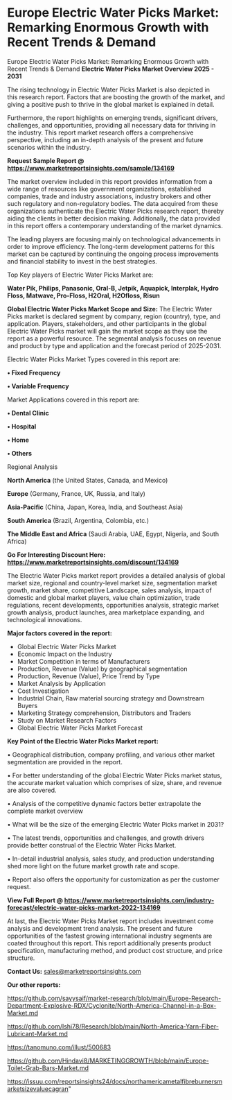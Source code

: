 # Europe Electric Water Picks Market: Remarking Enormous Growth with Recent Trends & Demand
Europe Electric Water Picks Market: Remarking Enormous Growth with Recent Trends & Demand
<Strong> Electric Water Picks Market Overview 2025 - 2031</strong>

The rising technology in Electric Water Picks Market is also depicted in this research report. Factors that are boosting the growth of the market, and giving a positive push to thrive in the global market is explained in detail.

Furthermore, the report highlights on emerging trends, significant drivers, challenges, and opportunities, providing all necessary data for thriving in the industry. This report market research offers a comprehensive perspective, including an in-depth analysis of the present and future scenarios within the industry.

<strong>Request Sample Report @ <a href=https://www.marketreportsinsights.com/sample/134169>https://www.marketreportsinsights.com/sample/134169</a></strong>

The market overview included in this report provides information from a wide range of resources like government organizations, established companies, trade and industry associations, industry brokers and other such regulatory and non-regulatory bodies. The data acquired from these organizations authenticate the Electric Water Picks research report, thereby aiding the clients in better decision making. Additionally, the data provided in this report offers a contemporary understanding of the market dynamics.

The leading players are focusing mainly on technological advancements in order to improve efficiency. The long-term development patterns for this market can be captured by continuing the ongoing process improvements and financial stability to invest in the best strategies.

Top Key players of Electric Water Picks Market are:

<strong>Water Pik, Philips, Panasonic, Oral-B, Jetpik, Aquapick, Interplak, Hydro Floss, Matwave, Pro-Floss, H2Oral, H2Ofloss, Risun</strong>

<strong><b>Global Electric Water Picks Market Scope and Size:</b></strong>
The Electric Water Picks market is declared segment by company, region (country), type, and application. Players, stakeholders, and other participants in the global Electric Water Picks market will gain the market scope as they use the report as a powerful resource. The segmental analysis focuses on revenue and product by type and application and the forecast period of 2025-2031.

Electric Water Picks Market Types covered in this report are:

<strong>• Fixed Frequency

• Variable Frequency</strong>

Market Applications covered in this report are:

<strong>• Dental Clinic

• Hospital

• Home

• Others</strong> 

Regional Analysis

<strong>North America</strong> (the United States, Canada, and Mexico)

<strong>Europe</strong> (Germany, France, UK, Russia, and Italy)

<strong>Asia-Pacific</strong> (China, Japan, Korea, India, and Southeast Asia)

<strong>South America</strong> (Brazil, Argentina, Colombia, etc.)

<strong>The Middle East and Africa</strong> (Saudi Arabia, UAE, Egypt, Nigeria, and South Africa)

<strong>Go For Interesting Discount Here: <a href=https://www.marketreportsinsights.com/discount/134169>https://www.marketreportsinsights.com/discount/134169</a></strong>

The Electric Water Picks market report provides a detailed analysis of global market size, regional and country-level market size, segmentation market growth, market share, competitive Landscape, sales analysis, impact of domestic and global market players, value chain optimization, trade regulations, recent developments, opportunities analysis, strategic market growth analysis, product launches, area marketplace expanding, and technological innovations.

<strong><b>Major factors covered in the report:</b></strong>
<ul>
  <li>Global Electric Water Picks Market </li>
  <li>Economic Impact on the Industry</li>
  <li>Market Competition in terms of Manufacturers</li>
  <li>Production, Revenue (Value) by geographical segmentation</li>
  <li>Production, Revenue (Value), Price Trend by Type</li>
  <li>Market Analysis by Application</li>
  <li>Cost Investigation</li>
  <li>Industrial Chain, Raw material sourcing strategy and Downstream Buyers</li>
  <li>Marketing Strategy comprehension, Distributors and Traders</li>
  <li>Study on Market Research Factors</li>
  <li>Global Electric Water Picks Market Forecast</li>
</ul>

<strong><b>Key Point of the Electric Water Picks Market report:</b></strong>

• Geographical distribution, company profiling, and various other market segmentation are provided in the report.

• For better understanding of the global Electric Water Picks market status, the accurate market valuation which comprises of size, share, and revenue are also covered.

• Analysis of the competitive dynamic factors better extrapolate the complete market overview

• What will be the size of the emerging Electric Water Picks market in 2031?

• The latest trends, opportunities and challenges, and growth drivers provide better construal of the Electric Water Picks Market.

• In-detail industrial analysis, sales study, and production understanding shed more light on the future market growth rate and scope.

• Report also offers the opportunity for customization as per the customer request.

<strong><b>View Full Report @ <a href=https://www.marketreportsinsights.com/industry-forecast/electric-water-picks-market-2022-134169>https://www.marketreportsinsights.com/industry-forecast/electric-water-picks-market-2022-134169</a></b></strong>


At last, the Electric Water Picks Market report includes investment come analysis and development trend analysis. The present and future opportunities of the fastest growing international industry segments are coated throughout this report. This report additionally presents product specification, manufacturing method, and product cost structure, and price structure.

<strong>Contact Us:</strong>
sales@marketreportsinsights.com

<strong>Our other reports:</strong>

<a href=https://github.com/sayysaif/market-research/blob/main/Europe-Research-Department-Explosive-RDX/Cyclonite/North-America-Channel-in-a-Box-Market.md>https://github.com/sayysaif/market-research/blob/main/Europe-Research-Department-Explosive-RDX/Cyclonite/North-America-Channel-in-a-Box-Market.md</a>

<a href=https://github.com/Ishi78/Research/blob/main/North-America-Yarn-Fiber-Lubricant-Market.md>https://github.com/Ishi78/Research/blob/main/North-America-Yarn-Fiber-Lubricant-Market.md</a>

<a href=https://tanomuno.com/illust/500683>https://tanomuno.com/illust/500683</a>

<a href=https://github.com/Hindavi8/MARKETINGGROWTH/blob/main/Europe-Toilet-Grab-Bars-Market.md>https://github.com/Hindavi8/MARKETINGGROWTH/blob/main/Europe-Toilet-Grab-Bars-Market.md</a>

<a href=https://issuu.com/reportsinsights24/docs/northamericametalfibreburnersmarketsizevaluecagran>https://issuu.com/reportsinsights24/docs/northamericametalfibreburnersmarketsizevaluecagran</a>"
